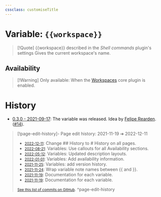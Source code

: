 ```yaml
---
cssclass: customiseTitle
---
```

# Variable: `{{workspace}}`
> [!Quote] {{workspace}} described in the *Shell commands* plugin's settings
> Gives the current workspace's name.

## Availability
> [!Warning] Only available:
> When the [Workspaces](https://help.obsidian.md/Plugins/Workspaces) core plugin is enabled.

# History
- [0.3.0 - 2021-09-17](https://github.com/Taitava/obsidian-shellcommands/blob/main/CHANGELOG.md#030---2021-09-17): The variable was released. Idea by [Felipe Rearden](https://github.com/FelipeRearden). ([#14](https://github.com/Taitava/obsidian-shellcommands/issues/14)).

> [!page-edit-history]- Page edit history: 2021-11-19 &#10132; 2022-12-11
> - [<small>2022-12-11</small>](https://github.com/Taitava/obsidian-shellcommands-documentation/commit/10ffc392aaf12df9cc211fb05030d43bcb772aad): Change ## History to # History on all pages.
> - [<small>2022-08-21</small>](https://github.com/Taitava/obsidian-shellcommands-documentation/commit/a1bc8cac4a5ba12608ef30eabfcbb616a69710bd): Variables: Use callouts for all Availability sections.
> - [<small>2022-05-12</small>](https://github.com/Taitava/obsidian-shellcommands-documentation/commit/b3e7de3816f3d1b8675616f41e6fc4b8fe66e740): Variables: Updated description layouts.
> - [<small>2022-01-01</small>](https://github.com/Taitava/obsidian-shellcommands-documentation/commit/8610b6660a05e99d0cc0531db30ffde0bfc2fe8e): Variables: Add availability information.
> - [<small>2021-11-25</small>](https://github.com/Taitava/obsidian-shellcommands-documentation/commit/62b9ff92e6c0ed82fb8d617b8644ba062cafa25a): Variables: add version history.
> - [<small>2021-11-24</small>](https://github.com/Taitava/obsidian-shellcommands-documentation/commit/da2bc9e5eee499f12b6cc2c4952739652b999de1): Wrap variable note names between {{ and }}.
> - [<small>2021-11-19</small>](https://github.com/Taitava/obsidian-shellcommands-documentation/commit/17cb062fae9850024325871b93694d81e5d67fa3): Documentation for each variable.
> - [<small>2021-11-19</small>](https://github.com/Taitava/obsidian-shellcommands-documentation/commit/3e5e64ba07d1979852b3f75f53ed3d1480ffdb09): Documentation for each variable.
> 
> [<small>See this list of commits on GitHub</small>](https://github.com/Taitava/obsidian-shellcommands-documentation/commits/main/Variables/%7B%7Bworkspace%7D%7D.md).
> ^page-edit-history